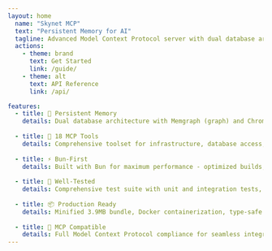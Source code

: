 ```yaml
---
layout: home
  name: "Skynet MCP"
  text: "Persistent Memory for AI"
  tagline: Advanced Model Context Protocol server with dual database architecture
  actions:
    - theme: brand
      text: Get Started
      link: /guide/
    - theme: alt
      text: API Reference
      link: /api/

features:
  - title: 🧠 Persistent Memory
    details: Dual database architecture with Memgraph (graph) and ChromaDB (vector) for semantic memory and relationship tracking
  
  - title: 🔧 18 MCP Tools
    details: Comprehensive toolset for infrastructure, database access, memory management, interaction tracking, and cognitive workflows
  
  - title: ⚡ Bun-First
    details: Built with Bun for maximum performance - optimized builds, native test runner, and hot-reload development
  
  - title: 🧪 Well-Tested
    details: Comprehensive test suite with unit and integration tests, 85%+ coverage
  
  - title: 📦 Production Ready
    details: Minified 3.9MB bundle, Docker containerization, type-safe with strict TypeScript
  
  - title: 🔌 MCP Compatible
    details: Full Model Context Protocol compliance for seamless integration with AI assistants
---
```

